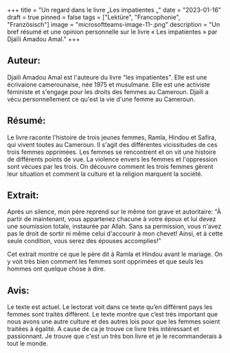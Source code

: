 +++
title = "Un regard dans le livre „Les impatientes „"
date = "2023-01-16"
draft = true
pinned = false
tags = ["Lektüre", "Francophonie", "Französisch"]
image = "microsoftteams-image-11-.png"
description = "Un bref résumé et une opinion personnelle sur le livre « Les impatientes » par Djaïli Amadou Amal."
+++
## Auteur:

Djaili Amadou Amal est l'auteure du livre "les impatientes". Elle est une écrivaione camerounaise, née 1975 et musulmane. Elle est une activiste féministe et s'engage pour les droits des femmes au Cameroun. Djaili a vécu personnellement ce qu'est la vie d'une femme au Cameroun.

## Résumé:

Le livre raconte l'histoire de trois jeunes femmes, Ramla, Hindou et Safira, qui vivent toutes au Cameroun. Il s'agit des différentes vicissitudes de ces trois femmes opprimées. Les femmes se rencontrent et on vit une histoire de différents points de vue. La violence envers les femmes et l'oppression sont vécues par les trois. On découvre comment les trois femmes gèrent leur situation et comment la culture et la religion marquent la société.

## Extrait:

Après un silence, mon père reprend sur le même ton grave et autoritaire: "À partir de maintenant, vous appartenez chacune à votre époux et lui devez une soumission totale, instaurée par Allah. Sans sa permission, vous n'avez pas le droit de sortir ni même celui d'accourir à mon chevet! Ainsi, et à cette seule condition, vous serez des épouses accomplies!"

Cet extrait montre ce que le père dit à Ramla et Hindou avant le mariage. On y voit très bien comment les femmes sont opprimées et que seuls les hommes ont quelque chose à dire.

## Avis:

Le texte est actuel. Le lectorat voit dans ce texte qu’en différent pays les femmes sont traités diffèrent. Le texte montre que c’est très important que nous avons une autre culture et des autres lois pour que les femmes soient traitées à égalité. A cause de ca je trouve ce livre très intéressant et passionnant. Je trouve que c'est un très bon livre et je le recommanderais à tout le monde.
